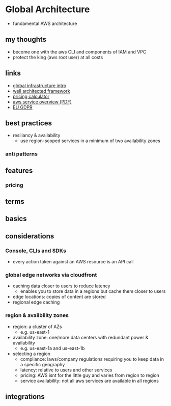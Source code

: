# Global Architecture

- fundamental AWS architecture

## my thoughts

- become one with the aws CLI and components of IAM and VPC
- protect the king (aws root user) at all costs

## links

- [global infrastructure intro](https://aws.amazon.com/about-aws/global-infrastructure/)
- [well architected framework](https://aws.amazon.com/architecture/well-architected/)
- [pricing calculator](https://calculator.aws/#/)
- [aws service overview (PDF)](https://docs.aws.amazon.com/pdfs/whitepapers/latest/aws-overview/aws-overview.pdf)
- [EU GDPR](https://gdpr.eu/what-is-gdpr/)

## best practices

- resiliancy & availability
  - use region-scoped services in a minimum of two availability zones

### anti patterns

## features

### pricing

## terms

## basics

## considerations

### Console, CLIs and SDKs

- every action taken against an AWS resource is an API call

### global edge networks via cloudfront

- caching data closer to users to reduce latency
  - enables you to store data in a regions but cache them closer to users
- edge locations: copies of content are stored
- regional edge caching

### region & availbility zones

- region: a cluster of AZs
  - e.g. us-east-1
- availability zone: one/more data centers with redundant power & availability
  - e.g. us-east-1a and us-east-1b
- selecting a region
  - compliance: laws/company regulations requiring you to keep data in a specific geography
  - latency: relative to users and other services
  - pricing: AWS isnt for the little guy and varies from region to region
  - service availability: not all aws services are available in all regions

## integrations

